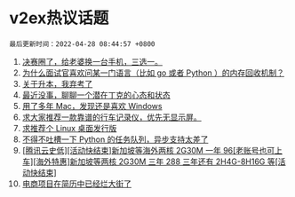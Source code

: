 # v2ex热议话题

`最后更新时间：2022-04-28 08:44:57 +0800`

1. [决赛圈了，给老婆换一台手机，三选一。](https://www.v2ex.com/t/849511)
1. [为什么面试官喜欢问某一门语言（比如 go 或者 Python ）的内存回收机制？](https://www.v2ex.com/t/849548)
1. [关于升本，我弃考了](https://www.v2ex.com/t/849618)
1. [最近没事，聊聊一个潜在丁克的心态和状态](https://www.v2ex.com/t/849547)
1. [用了多年 Mac，发现还是喜欢 Windows](https://www.v2ex.com/t/849578)
1. [求大家推荐一款靠谱的行车记录仪，优先无显示屏。](https://www.v2ex.com/t/849501)
1. [求推荐个 Linux 桌面发行版](https://www.v2ex.com/t/849519)
1. [不得不吐槽一下 Python 的任务队列，异步支持太差了](https://www.v2ex.com/t/849494)
1. [[腾讯云史低][活动快结束]新加坡等海外两核 2G30M 一年 96[老账号也可上车][海外特惠]新加坡等两核 2G30M 三年 288 三年还有 2H4G-8H16G 等[活动快结束]](https://www.v2ex.com/t/849492)
1. [电商项目在简历中已经烂大街了](https://www.v2ex.com/t/849590)

